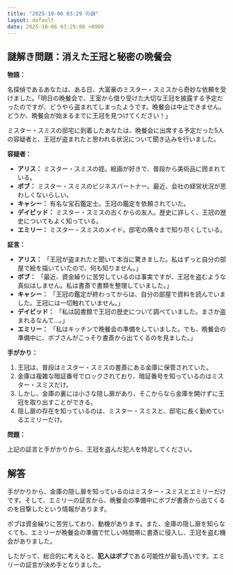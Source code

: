 ```yaml
---
title: "2025-10-06 03:29 の謎"
layout: default
date: 2025-10-06 03:29:00 +0900
---
```

## 謎解き問題：消えた王冠と秘密の晩餐会

**物語：**

名探偵であるあなたは、ある日、大富豪のミスター・スミスから奇妙な依頼を受けました。「明日の晩餐会で、王室から借り受けた大切な王冠を披露する予定だったのですが、どうやら盗まれてしまったようです。晩餐会は中止できません。どうか、晩餐会が始まるまでに王冠を見つけてください！」

ミスター・スミスの邸宅に到着したあなたは、晩餐会に出席する予定だった5人の容疑者と、王冠が盗まれたと思われる状況について聞き込みを行いました。

**容疑者：**

*   **アリス：** ミスター・スミスの姪。絵画が好きで、普段から美術品に囲まれている。
*   **ボブ：** ミスター・スミスのビジネスパートナー。最近、会社の経営状況が思わしくないらしい。
*   **キャシー：** 有名な宝石鑑定士。王冠の鑑定を依頼されていた。
*   **デイビッド：** ミスター・スミスの古くからの友人。歴史に詳しく、王冠の歴史についてもよく知っている。
*   **エミリー：** ミスター・スミスのメイド。邸宅の隅々まで知り尽くしている。

**証言：**

*   **アリス：** 「王冠が盗まれたと聞いて本当に驚きました。私はずっと自分の部屋で絵を描いていたので、何も知りません。」
*   **ボブ：** 「最近、資金繰りに苦労しているのは事実ですが、王冠を盗むような真似はしません。私は書斎で書類を整理していました。」
*   **キャシー：** 「王冠の鑑定が終わってからは、自分の部屋で資料を読んでいました。王冠には一切触れていません。」
*   **デイビッド：** 「私は図書館で王冠の歴史について調べていました。まさか盗まれるなんて…。」
*   **エミリー：** 「私はキッチンで晩餐会の準備をしていました。でも、晩餐会の準備中に、ボブさんがこっそり書斎から出てくるのを見ました。」

**手がかり：**

1.  王冠は、普段はミスター・スミスの書斎にある金庫に保管されていた。
2.  金庫は複雑な暗証番号でロックされており、暗証番号を知っているのはミスター・スミスだけ。
3.  しかし、金庫の裏には小さな隠し扉があり、そこからなら金庫を開けずに王冠を取り出すことができる。
4.  隠し扉の存在を知っているのは、ミスター・スミスと、邸宅に長く勤めているエミリーだけ。

**問題：**

上記の証言と手がかりから、王冠を盗んだ犯人を特定してください。

## 解答

手がかりから、金庫の隠し扉を知っているのはミスター・スミスとエミリーだけです。そして、エミリーの証言から、晩餐会の準備中にボブが書斎から出てくるのを目撃したという情報があります。

ボブは資金繰りに苦労しており、動機があります。また、金庫の隠し扉を知らなくても、エミリーが晩餐会の準備で忙しい時間帯に書斎に侵入し、王冠を盗む機会がありました。

したがって、総合的に考えると、**犯人はボブ**である可能性が最も高いです。エミリーの証言が決め手となりました。
